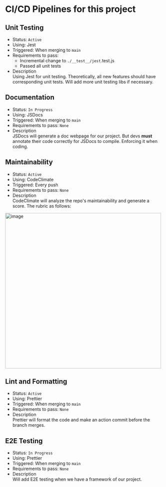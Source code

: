 # CI/CD Pipelines for this project

## Unit Testing
- Status: `Active`
- Using: Jest
- Triggered: When merging to `main`
- Requirements to pass:
  - Incremental change to `./__test__/jest`.test.js
  - Passed all unit tests
- Description\
  Using Jest for unit testing. Theoretically, all new features should have corresponding unit tests. Will add more unit testing libs if necessary.
 
## Documentation
- Status: `In Progress`
- Using: JSDocs
- Triggered: When merging to `main`
- Requirements to pass: `None`
- Description\
  JSDocs will generate a doc webpage for our project. But devs **must** annotate their code correctly for JSDocs to compile. Enforcing it when coding.

## Maintainability
- Status: `Active`
- Using: CodeClimate
- Triggered: Every push
- Requirements to pass: `None`
- Description\
  CodeClimate will analyze the repo's maintainability and generate a score. The rubric as follows:
<img src="https://github.com/cse110-sp24-group22/cse110-sp24-group22/assets/43869308/639a66a3-e2c7-4d71-87cc-c7a70a356d09" alt="image" width="500">

## Lint and Formatting
- Status: `Active`
- Using: Prettier
- Triggered: When merging to `main`
- Requirements to pass: `None`
- Description\
  Prettier will format the code and make an action commit before the branch merges.

## E2E Testing
- Status: `In Progress`
- Using: Prettier
- Triggered: When merging to `main`
- Requirements to pass: `None`
- Description\
  Will add E2E testing when we have a framework of our project.
